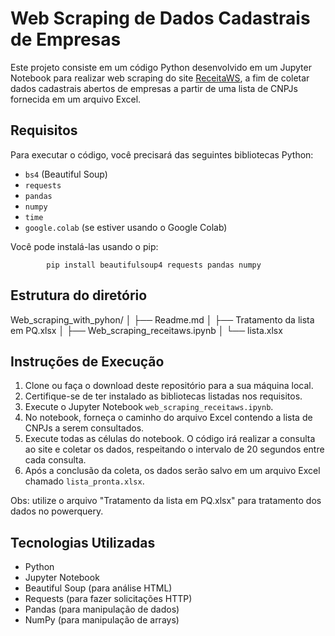# Web Scraping de Dados Cadastrais de Empresas

Este projeto consiste em um código Python desenvolvido em um Jupyter Notebook para realizar web scraping do site [ReceitaWS](https://www.receitaws.com.br), a fim de coletar dados cadastrais abertos de empresas a partir de uma lista de CNPJs fornecida em um arquivo Excel.

## Requisitos

Para executar o código, você precisará das seguintes bibliotecas Python:

- `bs4` (Beautiful Soup)
- `requests`
- `pandas`
- `numpy`
- `time`
- `google.colab` (se estiver usando o Google Colab)

Você pode instalá-las usando o pip:

            pip install beautifulsoup4 requests pandas numpy

## Estrutura do diretório

Web_scraping_with_pyhon/
│
├── Readme.md
│
├── Tratamento da lista em PQ.xlsx
│
├── Web_scraping_receitaws.ipynb
│
└── lista.xlsx

## Instruções de Execução

1. Clone ou faça o download deste repositório para a sua máquina local.
2. Certifique-se de ter instalado as bibliotecas listadas nos requisitos.
3. Execute o Jupyter Notebook `web_scraping_receitaws.ipynb`.
4. No notebook, forneça o caminho do arquivo Excel contendo a lista de CNPJs a serem consultados.
5. Execute todas as células do notebook. O código irá realizar a consulta ao site e coletar os dados, respeitando o intervalo de 20 segundos entre cada consulta.
6. Após a conclusão da coleta, os dados serão salvo em um arquivo Excel chamado `lista_pronta.xlsx`.

Obs: utilize o arquivo "Tratamento da lista em PQ.xlsx" para tratamento dos dados no powerquery.

## Tecnologias Utilizadas

- Python
- Jupyter Notebook
- Beautiful Soup (para análise HTML)
- Requests (para fazer solicitações HTTP)
- Pandas (para manipulação de dados)
- NumPy (para manipulação de arrays)